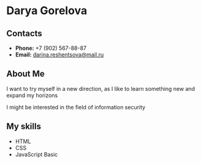 # Darya Gorelova

## Contacts
* **Phone:** +7 (902) 567-88-87
* **Email:** darina.reshentsova@mail.ru

## About Me
I want to try myself in a new direction, as I like to learn something new and expand my horizons

I might be interested in the field of information security

## My skills
* HTML
* CSS
* JavaScript Basic
